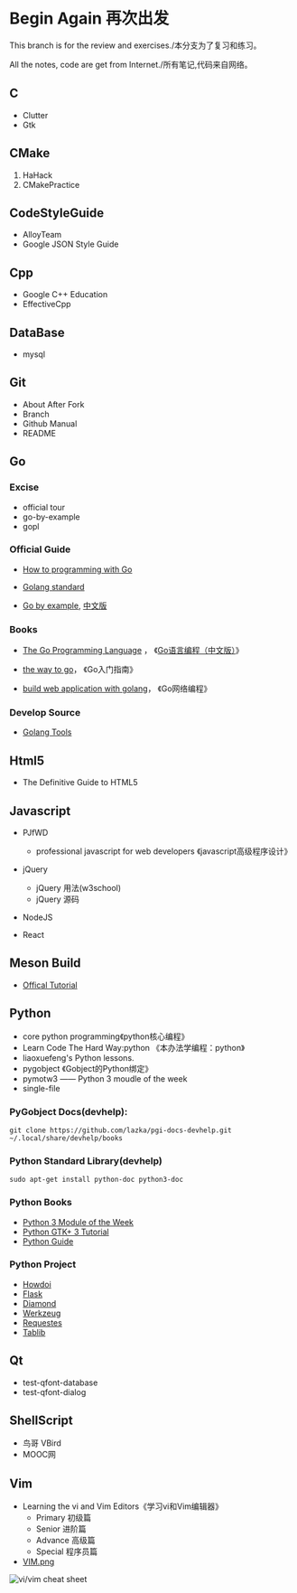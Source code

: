 <h1>Begin Again 再次出发</h1>


This branch is for the review and exercises./本分支为了复习和练习。

All the notes, code are get from Internet./所有笔记,代码来自网络。

## C
- Clutter
- Gtk

## CMake
1. HaHack
2. CMakePractice

## CodeStyleGuide
- AlloyTeam
- Google JSON Style Guide

## Cpp
- Google C++ Education
- EffectiveCpp

## DataBase
- mysql

## Git
- About After Fork
- Branch
- Github Manual
- README

## Go

### Excise
- official tour
- go-by-example
- gopl

### Official Guide

- [How to programming with Go](https://go-zh.org/doc/code.html)

- [Golang standard](https://go-zh.org/ref/spec)

- [Go by example](https://gobyexample.com), [中文版](https://gobyexample.xgwang.me)

### Books
- [The Go Programming Language](http://www.gopl.io/) ， 《[Go语言编程（中文版）](https://yar999.gitbooks.io/gopl-zh/)》

- [the way to go](https://github.com/Unknwon/the-way-to-go_ZH_CN)， 《Go入门指南》

- [build web application with golang](https://github.com/astaxie/build-web-application-with-golang)， 《Go网络编程》

### Develop Source

- [Golang Tools](https://github.com/golang/tools)

## Html5
- The Definitive Guide to HTML5

## Javascript
- PJfWD
    - professional javascript for web developers
     《javascript高级程序设计》

- jQuery
    - jQuery 用法(w3school)
    - jQuery 源码

- NodeJS

- React

## Meson Build
- [Offical Tutorial](http://mesonbuild.com/Tutorial.html)

## Python
- core python programming《python核心编程》
- Learn Code The Hard Way:python 《本办法学编程：python》
- liaoxuefeng's Python lessons.
- pygobject 《Gobject的Python绑定》
- pymotw3 —— Python 3 moudle of the week
- single-file

### PyGobject Docs(devhelp):

```shell
git clone https://github.com/lazka/pgi-docs-devhelp.git ~/.local/share/devhelp/books

```

### Python Standard Library(devhelp)

```shell
sudo apt-get install python-doc python3-doc
```

### Python Books

- [Python 3 Module of the Week](https://pymotw.com/3/)
- [Python GTK+ 3 Tutorial](http://python-gtk-3-tutorial.readthedocs.io)
- [Python Guide](http://docs.python-guide.org/en/latest/)

### Python Project

- [Howdoi](https://github.com/gleitz/howdoi)
- [Flask](https://github.com/pallets/flask)
- [Diamond](https://github.com/python-diamond/Diamond)
- [Werkzeug](https://github.com/pallets/werkzeug)
- [Requestes](https://github.com/requests/requests)
- [Tablib](https://github.com/kennethreitz/tablib)

## Qt

- test-qfont-database
- test-qfont-dialog

## ShellScript
- 鸟哥 VBird
- MOOC网

## Vim
- Learning the vi and Vim Editors《学习vi和Vim编辑器》
    - Primary 初级篇
    - Senior 进阶篇
    - Advance 高级篇
    - Special 程序员篇
- [VIM.png](http://sheet.shiar.nl/vi)

![vi/vim cheat sheet](https://github.com/wikinee/note/blob/master/Vim/VIM.png)
